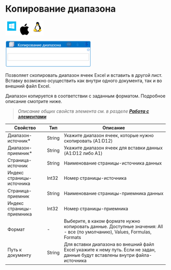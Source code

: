# Копирование диапазона

![](<../../../.gitbook/assets/image (100) (1) (1) (1) (1) (2) (220).png>)

![](<../../../.gitbook/assets/Копирование диапазона.png>)

Позволяет скопировать диапазон ячеек Excel и вставить в другой лист. Вставку возможно осуществить как внутри одного документа, так и во внешний файл Excel. 

Диапазон копируется в соответствии с заданным форматом. Подробное описание смотрите ниже. 

> _Описание общих свойств элемента см. в разделе_ [_**Работа с элементами**_](https://docs.primo-rpa.ru/primo-rpa/primo-studio/process/elements)

| Свойство | Тип                | Описание        |
| -------- | ------------------ | --------------- |
| Диапазон-источник\* | String  | Укажите диапазон ячеек, которые нужно скопировать (A1:D12) |
| Диапазон-приемник\* | String  | Укажите диапазон ячеек для вставки данных (A1:D12 либо A1) |
| Страница-источник   | String  | Наименование страницы-источника данных |
| Индекс страницы-источника | Int32 | Номер страницы-источника |
| Страница-приемник   | String   | Наименование страницы-приемника данных |
| Индекс страницы-приемника | Int32  | Номер страницы-приемника |
| Формат              | -  | Выберите, в каком формате нужно копировать данные. Доступные значения: All - все (по умолчанию), Values, Formulas, Formats |
| Путь к документу    | String  | Для вставки диапазона во внешний файл Excel укажите к нему путь. Если не задан, данные будут вставлены внутри файла-источника |
